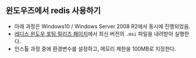 ## 윈도우즈에서 redis 사용하기

- 아래 과정은 Windows10 / Windows Server 2008 R2에서 동시에 진행되었음.
- [레디스 윈도우 포팅 릴리즈 페이지](https://github.com/MicrosoftArchive/redis/releases)에서 최신 버전의 `.msi` 파일을 내려받아 실행한다.
- 인스톨 과정 중에 환경변수를 설정하고, 메모리 제한을 100MB로 지정한다.​

